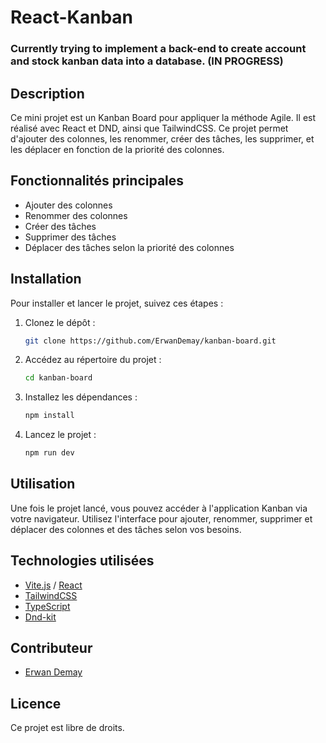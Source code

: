 # React-Kanban

### Currently trying to implement a back-end to create account and stock kanban data into a database. (IN PROGRESS)

## Description
Ce mini projet est un Kanban Board pour appliquer la méthode Agile. Il est réalisé avec React et DND, ainsi que TailwindCSS. Ce projet permet d'ajouter des colonnes, les renommer, créer des tâches, les supprimer, et les déplacer en fonction de la priorité des colonnes.

## Fonctionnalités principales
- Ajouter des colonnes
- Renommer des colonnes
- Créer des tâches
- Supprimer des tâches
- Déplacer des tâches selon la priorité des colonnes

## Installation
Pour installer et lancer le projet, suivez ces étapes :

1. Clonez le dépôt :
   ```bash
   git clone https://github.com/ErwanDemay/kanban-board.git
   ```

2. Accédez au répertoire du projet :
   ```bash
   cd kanban-board
   ```

3. Installez les dépendances :
   ```bash
   npm install
   ```

4. Lancez le projet :
   ```bash
   npm run dev
   ```

## Utilisation
Une fois le projet lancé, vous pouvez accéder à l'application Kanban via votre navigateur. Utilisez l'interface pour ajouter, renommer, supprimer et déplacer des colonnes et des tâches selon vos besoins.

## Technologies utilisées
- [Vite.js](https://vitejs.dev/) / [React](https://reactjs.org/)
- [TailwindCSS](https://tailwindcss.com/)
- [TypeScript](https://www.typescriptlang.org/)
- [Dnd-kit](https://dndkit.com/)

## Contributeur
- [Erwan Demay](https://github.com/ErwanDemay)

## Licence
Ce projet est libre de droits.
